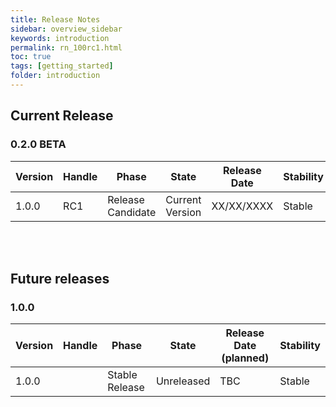 ```yaml
---
title: Release Notes
sidebar: overview_sidebar
keywords: introduction
permalink: rn_100rc1.html
toc: true
tags: [getting_started]
folder: introduction
---
```


## Current Release

### 0.2.0 BETA

Version | Handle  | Phase | State           | Release Date | Stability
--------|---------|-------|-----------------|--------------|----------------
1.0.0  | RC1   | Release Candidate | Current Version | XX/XX/XXXX   | Stable



<br>
<br>

## Future releases

### 1.0.0

Version | Handle  | Phase | State           | Release Date (planned) | Stability
--------|---------|-------|-----------------|--------------|----------------
1.0.0   |  | Stable Release | Unreleased | TBC   | Stable
